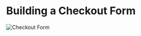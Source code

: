 # Building a Checkout Form

![Checkout Form](https://cdn.discordapp.com/attachments/967386208688820256/976876152901750844/22.gif)
